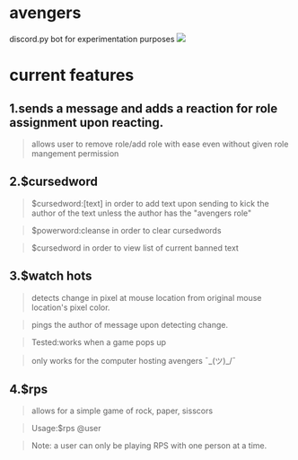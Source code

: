 # avengers

discord.py bot for experimentation purposes
![](https://i.kym-cdn.com/photos/images/original/001/384/545/7b9.jpg)

# current features

## 1.sends a message and adds a reaction for role assignment upon reacting.
>allows user to remove role/add role with ease even without given role mangement permission

## 2.$cursedword

>$cursedword:[text] in order to add text upon sending to kick the author of the text unless the author has the "avengers role"

>$powerword:cleanse in order to clear cursedwords

>$cursedword in order to view list of current banned text

## 3.$watch hots

>detects change in pixel at mouse location from original mouse location's pixel color.

>pings the author of message upon detecting change.

>Tested:works when a game pops up

>only works for the computer hosting avengers ¯\_(ツ)_/¯

## 4.$rps

>allows for a simple game of rock, paper, sisscors

>Usage:$rps @user

>Note: a user can only be playing RPS with one person at a time.

